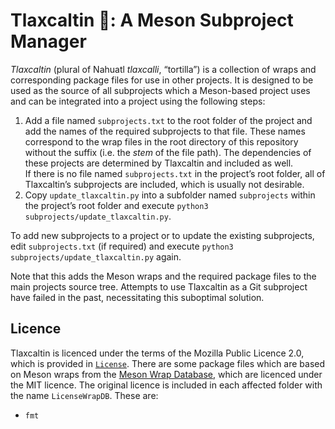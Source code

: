 # Tlaxcaltin 🌮: A Meson Subproject Manager

_Tlaxcaltin_ (plural of Nahuatl _tlaxcalli_, “tortilla”) is a collection of wraps and corresponding package files for use in other projects.
It is designed to be used as the source of all subprojects which a Meson-based project uses and can be integrated into a project using the following steps:

1. Add a file named `subprojects.txt` to the root folder of the project and add the names of the required subprojects to that file. These names correspond to the wrap files in the root directory of this repository without the suffix (i.e. the _stem_ of the file path). The dependencies of these projects are determined by Tlaxcaltin and included as well.  
  If there is no file named `subprojects.txt` in the project’s root folder, all of Tlaxcaltin’s subprojects are included, which is usually not desirable.
2. Copy `update_tlaxcaltin.py` into a subfolder named `subprojects` within the project’s root folder and execute `python3 subprojects/update_tlaxcaltin.py`.

To add new subprojects to a project or to update the existing subprojects, edit `subprojects.txt` (if required) and execute `python3 subprojects/update_tlaxcaltin.py` again.

Note that this adds the Meson wraps and the required package files to the main projects source tree.
Attempts to use Tlaxcaltin as a Git subproject have failed in the past, necessitating this suboptimal solution.

## Licence

Tlaxcaltin is licenced under the terms of the Mozilla Public Licence 2.0, which is provided in [`License`](License).
There are some package files which are based on Meson wraps from the [Meson Wrap Database](https://github.com/mesonbuild/wrapdb), which are licenced under the MIT licence.
The original licence is included in each affected folder with the name `LicenseWrapDB`.
These are:

- `fmt`
